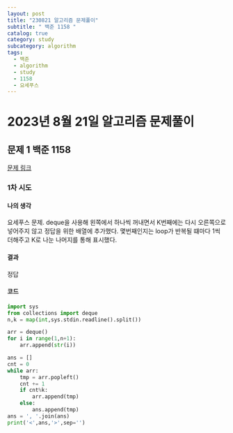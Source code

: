 ```yaml
---
layout: post
title: "230821 알고리즘 문제풀이"
subtitle: " 백준 1158 "
catalog: true
category: study
subcategory: algorithm
tags:
  - 백준
  - algorithm
  - study
  - 1158
  - 요세푸스
---
```


# 2023년 8월 21일 알고리즘 문제풀이

## 문제 1 백준 1158

[문제 링크](https://www.acmicpc.net/problem/1158)

### 1차 시도

#### 나의 생각

요세푸스 문제. deque을 사용해 왼쪽에서 하나씩 꺼내면서 K번째에는 다시 오른쪽으로 넣어주지 않고 정답을 위한 배열에 추가했다. 몇번째인지는 loop가 반복될 떄마다 1씩 더해주고 K로 나눈 나머지를 통해 표시했다.

#### 결과

정답

#### 코드

```python
import sys
from collections import deque
n,k = map(int,sys.stdin.readline().split())

arr = deque()
for i in range(1,n+1):
    arr.append(str(i))

ans = []
cnt = 0
while arr:
    tmp = arr.popleft()
    cnt += 1
    if cnt%k:
        arr.append(tmp)
    else:
        ans.append(tmp)
ans = ', '.join(ans)
print('<',ans,'>',sep='')
```
